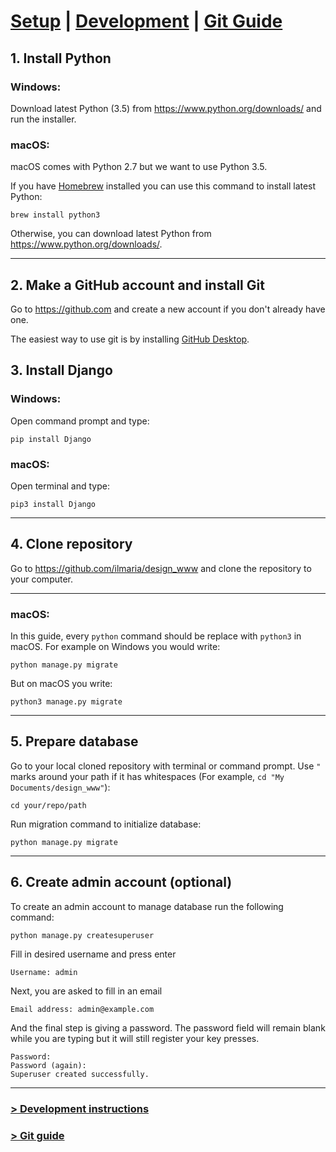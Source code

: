 # [Setup]() | [Development](README_DEV.md) | [Git Guide](README_GIT.md)

## 1. Install Python

### **Windows:**
Download latest Python (3.5) from <https://www.python.org/downloads/>
and run the installer.

### **macOS:**
macOS comes with Python 2.7 but we want to use Python 3.5.

If you have [Homebrew](http://brew.sh/) installed you can use this
command to install latest Python:

    brew install python3

Otherwise, you can download latest Python from <https://www.python.org/downloads/>.

---

## 2. Make a GitHub account and install Git
Go to <https://github.com> and create a new account if you don't already have one.

The easiest way to use git is by installing [GitHub Desktop](https://desktop.github.com/).

## 3. Install Django

### **Windows:**
Open command prompt and type:

    pip install Django

### **macOS:**
Open terminal and type:

    pip3 install Django

---

## 4. Clone repository
Go to <https://github.com/ilmaria/design_www> and clone the repository to your computer.

---

### **macOS:**
In this guide, every `python` command should be replace with `python3` in macOS.
For example on Windows you would write:

    python manage.py migrate

But on macOS you write:

    python3 manage.py migrate

---

## 5. Prepare database
Go to your local cloned repository with terminal or command prompt. Use `"` marks around your path
if it has whitespaces (For example, `cd "My Documents/design_www"`):

    cd your/repo/path

Run migration command to initialize database:

    python manage.py migrate

---

## 6. Create admin account (optional)
To create an admin account to manage database run the following command:

    python manage.py createsuperuser

Fill in desired username and press enter

    Username: admin

Next, you are asked to fill in an email

    Email address: admin@example.com

And the final step is giving a password. The password field will remain blank
while you are typing but it will still register your key presses.

    Password:
    Password (again):
    Superuser created successfully.

---

### [> Development instructions](README_DEV.md)
### [> Git guide](README_GIT.md)
